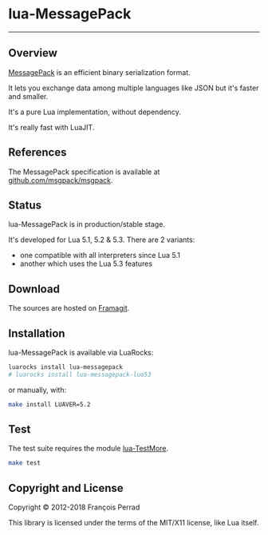 
# lua-MessagePack

---

## Overview

[MessagePack](http://msgpack.org/)
is an efficient binary serialization format.

It lets you exchange data among multiple languages
like JSON but it's faster and smaller.

It's a pure Lua implementation, without dependency.

It's really fast with LuaJIT.

## References

The MessagePack specification is available at
[github.com/msgpack/msgpack](https://github.com/msgpack/msgpack).

## Status

lua-MessagePack is in production/stable stage.

It's developed for Lua 5.1, 5.2 & 5.3. There are 2 variants:

- one compatible with all interpreters since Lua 5.1
- another which uses the Lua 5.3 features


## Download

The sources are hosted on [Framagit](https://framagit.org/fperrad/lua-MessagePack).

## Installation

lua-MessagePack is available via LuaRocks:

```sh
luarocks install lua-messagepack
# luarocks install lua-messagepack-lua53
```

or manually, with:

```sh
make install LUAVER=5.2
```

## Test

The test suite requires the module
[lua-TestMore](https://fperrad.frama.io/lua-TestMore/).

```sh
make test
```

## Copyright and License

Copyright &copy; 2012-2018 Fran&ccedil;ois Perrad

This library is licensed under the terms of the MIT/X11 license,
like Lua itself.
